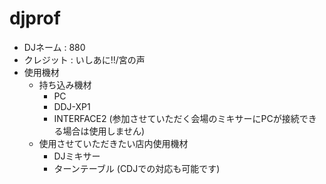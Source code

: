 # djprof
 
* DJネーム : 880
* クレジット : いしあに!!/宮の声
* 使用機材
  * 持ち込み機材
    * PC
    * DDJ-XP1
    * INTERFACE2 (参加させていただく会場のミキサーにPCが接続できる場合は使用しません)
  * 使用させていただきたい店内使用機材
    * DJミキサー
    * ターンテーブル (CDJでの対応も可能です)